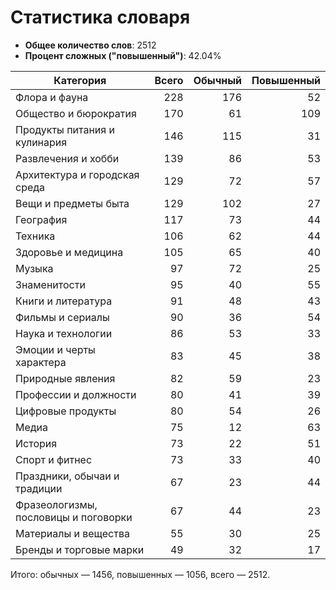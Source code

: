 # Статистика словаря

- **Общее количество слов**: 2512
- **Процент сложных ("повышенный")**: 42.04%

| Категория | Всего | Обычный | Повышенный |
|---|---:|---:|---:|
| Флора и фауна | 228 | 176 | 52 |
| Общество и бюрократия | 170 | 61 | 109 |
| Продукты питания и кулинария | 146 | 115 | 31 |
| Развлечения и хобби | 139 | 86 | 53 |
| Архитектура и городская среда | 129 | 72 | 57 |
| Вещи и предметы быта | 129 | 102 | 27 |
| География | 117 | 73 | 44 |
| Техника | 106 | 62 | 44 |
| Здоровье и медицина | 105 | 65 | 40 |
| Музыка | 97 | 72 | 25 |
| Знаменитости | 95 | 40 | 55 |
| Книги и литература | 91 | 48 | 43 |
| Фильмы и сериалы | 90 | 36 | 54 |
| Наука и технологии | 86 | 53 | 33 |
| Эмоции и черты характера | 83 | 45 | 38 |
| Природные явления | 82 | 59 | 23 |
| Профессии и должности | 80 | 41 | 39 |
| Цифровые продукты | 80 | 54 | 26 |
| Медиа | 75 | 12 | 63 |
| История | 73 | 22 | 51 |
| Спорт и фитнес | 73 | 33 | 40 |
| Праздники, обычаи и традиции | 67 | 23 | 44 |
| Фразеологизмы, пословицы и поговорки | 67 | 44 | 23 |
| Материалы и вещества | 55 | 30 | 25 |
| Бренды и торговые марки | 49 | 32 | 17 |

Итого: обычных — 1456, повышенных — 1056, всего — 2512.
